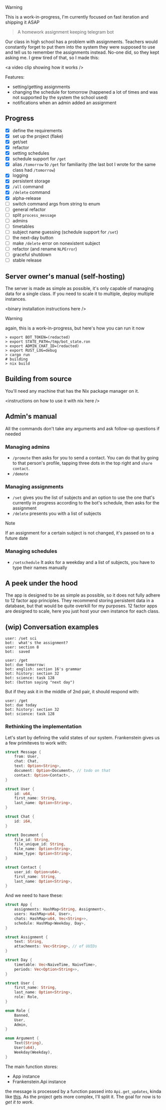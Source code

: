 > [!WARNING]
> This is a work-in-progress, I'm currently focused on fast iteration and shipping it ASAP

> A homework assignment keeping telegram bot

Our class in high school has a problem with assignments. Teachers would constantly forget to put them into the system they were supposed to use and tell us to remember the assignments instead. No-one did, so they kept asking me. I grew tired of that, so I made this:

\<a video clip showing how it works />

Features:
- setting/getting assignments
- changing the schedule for tomorrow (happened a lot of times and was not supported by the system the school used)
- notifications when an admin added an assignment

## Progress
- [x] define the requirements
- [x] set up the project (flake)
- [x] get/set
- [x] refactor
- [x] setting schedules
- [x] schedule support for `/get`
- [x] alias `/tomorrow` to `/get` for familiarity (the last bot I wrote for the same class had `/tomorrow`)
- [x] logging
- [x] persistent storage
- [x] `/all` command
- [x] `/delete` command
- [x] alpha-release
- [ ] switch command args from string to enum
- [ ] general refactor
- [ ] split `process_message`
- [ ] admins
- [ ] timetables
- [ ] subject name guessing (schedule support for `/set`)
- [ ] the next-day button
- [ ] make `/delete` error on nonexistent subject
- [ ] refactor (and rename `NLPError`)
- [ ] graceful shutdown
- [ ] stable release

## Server owner's manual (self-hosting)
The server is made as simple as possible, it's only capable of managing data for a single class. If you need to scale it to multiple, deploy multiple instances.

\<binary installation instructions here />

> [!WARNING]
> again, this is a work-in-progress, but here's how you can run it now

```shell
> export BOT_TOKEN=(redacted)
> export STATE_PATH=/tmp/bot_state.ron
> export ADMIN_CHAT_ID=(redacted)
> export RUST_LOG=debug
> cargo run
# building
> nix build
```

## Building from source
You'll need any machine that has the Nix package manager on it.

\<instructions on how to use it with nix here />

## Admin's manual
All the commands don't take any arguments and ask follow-up questions if needed

### Managing admins
- `/promote` then asks for you to send a contact. You can do that by going to that person's profile, tapping three dots in the top right and `share contact`.
- `/demote`

### Managing assignments
- `/set` gives you the list of subjects and an option to use the one that's currently in progress according to the bot's schedule, then asks for the assignment
- `/delete` presents you with a list of subjects

> [!NOTE]
> If an assignment for a certain subject is not changed, it's passed on to a future date

### Managing schedules
- `/setschedule` It asks for a weekday and a list of subjects, you have to type their names manually

## A peek under the hood
The app is designed to be as simple as possible, so it does not fully adhere to 12 factor app principles. They recommend storing persistent data in a database, but that would be quite overkill for my purposes. 12 factor apps are designed to scale, here you just host your own instance for each class.

## (wip) Conversation examples
```text
user: /set sci
bot:  what's the assignment?
user: section 8
bot:  saved
```

```text
user: /get
bot: due tomorrow:
bot: english: section 16's grammar
bot: history: section 32
bot: science: task 128
bot: (button saying "next day")
```
But if they ask it in the middle of 2nd pair, it should respond with:
```text
user: /get
bot: due today
bot: history: section 32
bot: science: task 128
```

### Rethinking the implementation
Let's start by defining the valid states of our system.
Frankenstein gives us a few primiteves to work with:
```rust
struct Message {
    from: User,
    chat: Chat,
    text: Option<String>,
    document: Option<Document>, // todo on that
    contact: Option<Contact>,
}

struct User {
    id: u64,
    first_name: String,
    last_name: Option<String>,
}

struct Chat {
    id: i64,
}

struct Document {
    file_id: String,
    file_unique_id: String,
    file_name: Option<String>,
    mime_type: Option<String>,
}

struct Contact {
    user_id: Option<u64>,
    first_name: String,
    last_name: Option<String>,
}
```

And we need to have these:
```rust
struct App {
    assignments: HashMap<String, Assignment>,
    users: HashMap<u64, User>,
    chats: HashMap<u64, Vec<String>>,
    schedule: HashMap<Weekday, Day>,
}

struct Assignment {
    text: String,
    attachments: Vec<String>, // of UUIDs
}

struct Day {
    timetable: Vec<NaiveTime, NaiveTime>,
    periods: Vec<Option<String>>,
}

struct User {
    first_name: String,
    last_name: Option<String>,
    role: Role,
}

enum Role {
    Banned,
    User,
    Admin,
}

enum Argument {
    Text(String),
    User(u64),
    Weekday(Weekday),
}
```

The main function stores:
- App instance
- Frankenstein.Api instance

the message is processed by a function passed into `Api.get_updates`, kinda like [this](https://github.com/ayrat555/frankenstein/blob/master/examples/async_reply_to_message_updates.rs). As the project gets more complex, I'll split it. The goal for now is to *get it to work*.